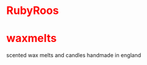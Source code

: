 <doctype html> 
<html>
  <head>
  <title>RubyRoos</title>
  <style>
    h1 {
       color: red;
      }
  </style>
  </head>
 <body> 
   <h1>RubyRoos</h1>
   <h1>waxmelts</h1>
  
   <p1>scented wax melts and candles handmade in england</p1>
  </body>
</html>

